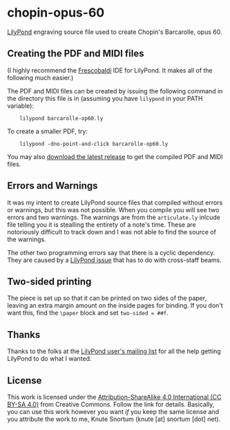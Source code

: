 # chopin-opus-60
[LilyPond](https://lilypond.org/) engraving source file used to create Chopin's Barcarolle, opus 60.

## Creating the PDF and MIDI files
(I highly recommend the [Frescobaldi](https://www.frescobaldi.org/) IDE for LilyPond.  It makes all of the following much easier.)

The PDF and MIDI files can be created by issuing the following command in the directory this file is in (assuming you have `lilypond` in your PATH variable):

        lilypond barcarolle-op60.ly

To create a smaller PDF, try:

        lilypond -dno-point-and-click barcarolle-op60.ly

You may also [download the latest release](https://github.com/ksnortum/chopin-opus-60/releases/latest) to get the compiled PDF and MIDI files.

## Errors and Warnings
It was my intent to create LilyPond source files that compiled without errors or warnings, but this was not possible.  When you compile you will see two errors and two warnings.  The warnings are from the `articulate.ly` inlcude file telling you it is stealling the entirety of a note's time.  These are notoriously difficult to track down and I was not able to find the source of the warnings.

The other two programming errors say that there is a cyclic dependency.  They are caused by a [LilyPond issue](https://gitlab.com/lilypond/lilypond/-/issues/6598) that has to do with cross-staff beams.

## Two-sided printing
The piece is set up so that it can be printed on two sides of the paper, leaving an extra margin amount on the inside pages for binding.  If you don't want this, find the `\paper` block and set `two-sided = ##f`.

## Thanks
Thanks to the folks at the [LilyPond user's mailing list](mailto://lilypond-user@gnu.org) for all the help getting LilyPond to do what I wanted.

## License
This work is licensed under the [Attribution-ShareAlike 4.0 International (CC BY-SA 4.0)](https://creativecommons.org/licenses/by-sa/4.0/) from Creative Commons.  Follow the link for details.  Basically, you can use this work however you want *if* you keep the same license and you attribute the work to me, Knute Snortum (knute [at] snortum [dot] net).
